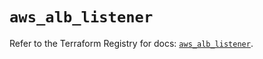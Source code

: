 # `aws_alb_listener`

Refer to the Terraform Registry for docs: [`aws_alb_listener`](https://registry.terraform.io/providers/hashicorp/aws/5.46.0/docs/resources/alb_listener).
